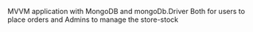MVVM application with MongoDB and mongoDb.Driver
Both for users to place orders and Admins to manage the store-stock
